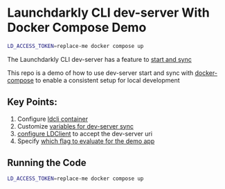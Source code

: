 # Launchdarkly CLI dev-server With Docker Compose Demo

```bash
LD_ACCESS_TOKEN=replace-me docker compose up
```

The Launchdarkly CLI dev-server has a feature to [start and sync](https://docs.launchdarkly.com/guides/flags/ldcli-dev-server#starting-and-syncing)

This repo is a demo of how to use dev-server start and sync with [docker-compose](https://docs.docker.com/compose/) to enable a consistent setup for local development 


## Key Points:
1. Configure [ldcli container](docker-compose.yml)
2. Customize [variables for dev-server sync](.env)
3. [configure LDClient](app/main.go) to accept the dev-server uri
2. Specify [which flag to evaluate for the demo app](.env)

## Running the Code

```bash
LD_ACCESS_TOKEN=replace-me docker compose up
```
